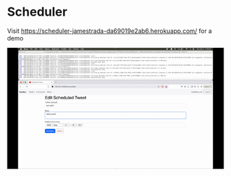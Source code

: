 # Scheduler

Visit https://scheduler-jamestrada-da69019e2ab6.herokuapp.com/ for a demo

![me](https://github.com/Jamestrada/scheduler/blob/master/demo.gif)